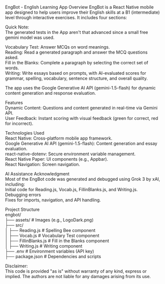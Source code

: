 EngBot - English Learning App
Overview
EngBot is a React Native mobile app designed to help users improve their English skills at a B1 (intermediate) level through interactive exercises. It includes four sections:

Quick Note:<br>
The generated tests in the App aren't that advanced since a small free gemini model was used. 

Vocabulary Test: Answer MCQs on word meanings. <br>
Reading: Read a generated paragraph and answer the MCQ questions asked.<br>
Fill in the Blanks: Complete a paragraph by selecting the correct set of words.<br>
Writing: Write essays based on prompts, with AI-evaluated scores for grammar, spelling, vocabulary, sentence structure, and overall quality.<br>

The app uses the Google Generative AI API (gemini-1.5-flash) for dynamic content generation and response evaluation.

Features<br>
Dynamic Content: Questions and content generated in real-time via Gemini API.<br>
User Feedback: Instant scoring with visual feedback (green for correct, red for incorrect).<br>

Technologies Used<br>
React Native: Cross-platform mobile app framework.<br>
Google Generative AI API (gemini-1.5-flash): Content generation and essay evaluation.<br>
react-native-dotenv: Secure environment variable management.<br>
React Native Paper: UI components (e.g., Appbar).<br>
React Navigation: Screen navigation.<br>

AI Assistance Acknowledgment<br>
Most of the EngBot code was generated and debugged using Grok 3 by xAI, including:<br>
Initial code for Reading.js, Vocab.js, FillinBlanks.js, and Writing.js.<br>
Debugging errors <br>
Fixes for imports, navigation, and API handling.<br>

Project Structure<br>
engbot/<br>
├── assets/                # Images (e.g., LogoDark.png)<br>
├── src/<br>
│   ├── Reading.js        # Spelling Bee component<br>
│   ├── Vocab.js           # Vocabulary Test component<br>
│   ├── FillinBlanks.js    # Fill in the Blanks component<br>
│   ├── Writing.js         # Writing component<br>
├── .env                   # Environment variables (API key)<br>
├── package.json           # Dependencies and scripts<br>

Disclaimer:<br>
This code is provided "as is" without warranty of any kind, express or implied. The authors are not liable for any damages arising from its use.
